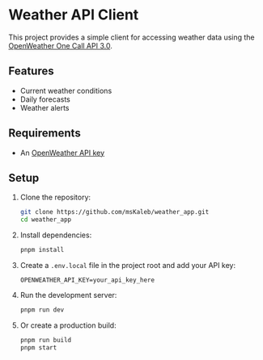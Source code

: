 # Weather API Client

This project provides a simple client for accessing weather data using the [OpenWeather One Call API 3.0](https://openweathermap.org/api/one-call-3).

## Features
- Current weather conditions  
- Daily forecasts  
- Weather alerts 

## Requirements
- An [OpenWeather API key](https://home.openweathermap.org/api_keys)

## Setup

1. Clone the repository:
   ```bash
   git clone https://github.com/msKaleb/weather_app.git
   cd weather_app
2. Install dependencies:
    ```bash
    pnpm install
3. Create a `.env.local` file in the project root and add your API key:
    ```.env.local
    OPENWEATHER_API_KEY=your_api_key_here
4. Run the development server:
    ```bash
    pnpm run dev
5. Or create a production build:
    ```bash
    pnpm run build
    pnpm start